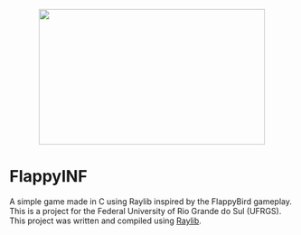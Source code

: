 <p align="center">
  <img width="400" height="240" src="https://i.imgur.com/6NHgGUv.png">
</p>

# FlappyINF
A simple game made in C using Raylib inspired by the FlappyBird gameplay.
This is a project for the Federal University of Rio Grande do Sul (UFRGS).
This project was written and compiled using [Raylib](https://github.com/raysan5/raylib).
